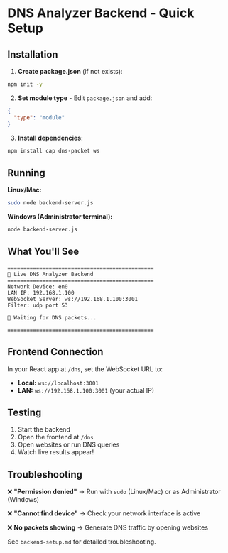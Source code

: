 # DNS Analyzer Backend - Quick Setup

## Installation

1. **Create package.json** (if not exists):
```bash
npm init -y
```

2. **Set module type** - Edit `package.json` and add:
```json
{
  "type": "module"
}
```

3. **Install dependencies**:
```bash
npm install cap dns-packet ws
```

## Running

**Linux/Mac:**
```bash
sudo node backend-server.js
```

**Windows (Administrator terminal):**
```bash
node backend-server.js
```

## What You'll See

```
==============================================
🚀 Live DNS Analyzer Backend
==============================================
Network Device: en0
LAN IP: 192.168.1.100
WebSocket Server: ws://192.168.1.100:3001
Filter: udp port 53

📡 Waiting for DNS packets...

==============================================
```

## Frontend Connection

In your React app at `/dns`, set the WebSocket URL to:
- **Local:** `ws://localhost:3001`
- **LAN:** `ws://192.168.1.100:3001` (your actual IP)

## Testing

1. Start the backend
2. Open the frontend at `/dns`
3. Open websites or run DNS queries
4. Watch live results appear!

## Troubleshooting

❌ **"Permission denied"** → Run with `sudo` (Linux/Mac) or as Administrator (Windows)

❌ **"Cannot find device"** → Check your network interface is active

❌ **No packets showing** → Generate DNS traffic by opening websites

See `backend-setup.md` for detailed troubleshooting.
